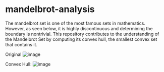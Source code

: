 # mandelbrot-analysis

The mandelbrot set is one of the most famous sets in mathematics. However, as seen below, it is highly discontinuous and determining the boundary is nontrivial. This repository contributes to the understanding of the Mandelbrot Set by computing its convex hull, the smallest convex set that contains it.

Original
![image](https://user-images.githubusercontent.com/66439469/220170826-13b5a564-284b-4807-81fa-fe8ff5602cd7.png)

Convex Hull:
![image](https://user-images.githubusercontent.com/66439469/220171157-fbf19851-ce69-4f17-adb3-446339f746c2.png)
